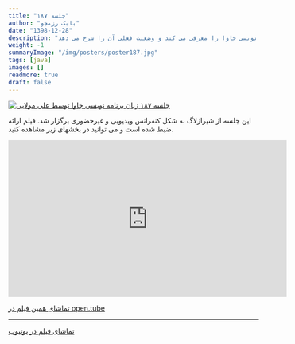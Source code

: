 ```yaml
---
title: "جلسه ۱۸۷"
author: "بابک رزمجو"
date: "1398-12-28"
description: "علی مولایی زبان برنامه نویسی جاوا را معرفی می کند و وضعبت فعلی آن را شرح می دهد"
weight: -1
summaryImage: "/img/posters/poster187.jpg"
tags: [java]
images: []
readmore: true
draft: false
---
```

[![جلسه ۱۸۷ زبان برنامه نویسی جاوا توسط علی مولایی](/img/posters/poster187.jpg)](/img/posters/poster187.jpg)

این جلسه از شیرازلاگ به شکل کنفرانس ویدیویی و غیرحضوری برگزار شد. فیلم ارائه ضبط شده است و می توانید در بخشهای زیر مشاهده کنید.

<iframe width="560" height="315" sandbox="allow-same-origin allow-scripts" src="https://open.tube/videos/embed/69e50dc9-ebe9-4905-a6f3-8549372f93a0" frameborder="0" allowfullscreen="true"></iframe>

[تماشای همین فیلم در open.tube](https://open.tube/videos/watch/69e50dc9-ebe9-4905-a6f3-8549372f93a0)

---

[تماشای فیلم در یوتیوب](https://www.youtube.com/watch?v=S75FsFvzzRQ)
